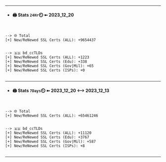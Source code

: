 

---
- #### 🖨️ **Stats** `24Hr`⏲️ ➼ 2023_12_20
```console


--> 🌐 Total
[+] New/ReNewed SSL Certs (ALL): +9654437


--> 🇧🇩 bd_ccTLDs
[+] New/ReNewed SSL Certs (ALL): +1223
[+] New/ReNewed SSL Certs (Edu): +338
[+] New/ReNewed SSL Certs (Gov|Mil): +65
[+] New/ReNewed SSL Certs (ISPs): +0


```

---
- #### 🖨️ **Stats** `7Days`⏲️ ➼ 2023_12_20 <--> 2023_12_13
```console


--> 🌐 Total
[+] New/ReNewed SSL Certs (ALL): +65461246


--> 🇧🇩 bd_ccTLDs
[+] New/ReNewed SSL Certs (ALL): +11120
[+] New/ReNewed SSL Certs (Edu): +3767
[+] New/ReNewed SSL Certs (Gov|Mil): +587
[+] New/ReNewed SSL Certs (ISPs): +8


```

---

